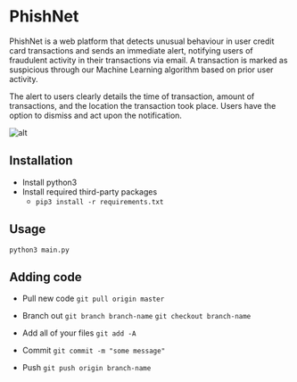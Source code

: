 # PhishNet

PhishNet is a web platform that detects unusual behaviour in user credit card transactions and sends an immediate alert, notifying users of fraudulent activity in their transactions via email. A transaction is marked as suspicious through our Machine Learning algorithm based on prior user activity. 

The alert to users clearly details the time of transaction, amount of transactions, and the location the transaction took place. Users have the option to dismiss and act upon the notification.

![alt](https://challengepost-s3-challengepost.netdna-ssl.com/photos/production/software_photos/000/563/653/datas/gallery.jpg)

## Installation

- Install python3
- Install required third-party packages
  - ```pip3 install -r requirements.txt```

## Usage

```python3 main.py```

## Adding code

- Pull new code
  ```git pull origin master```

- Branch out
  ```git branch branch-name```
  ```git checkout branch-name```

- Add all of your files
  ```git add -A```

- Commit
  ```git commit -m "some message"```

- Push
  ```git push origin branch-name```

